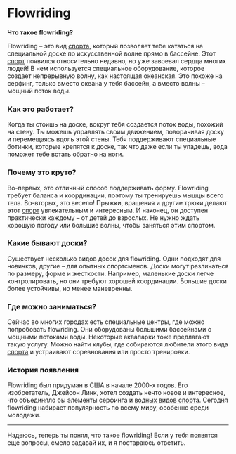 # Flowriding

**Что такое flowriding?**

Flowriding – это вид [спорта](./sport.md), который позволяет тебе кататься на специальной доске по искусственной волне прямо в бассейне. Этот [спорт](./sport.md) появился относительно недавно, но уже завоевал сердца многих людей! В нем используется специальное оборудование, которое создает непрерывную волну, как настоящая океанская. Это похоже на серфинг, только вместо океана у тебя бассейн, а вместо волны – мощный поток воды.

### Как это работает?

Когда ты стоишь на доске, вокруг тебя создается поток воды, похожий на стену. Ты можешь управлять своим движением, поворачивая доску и перемещаясь вдоль этой стены. Тебя поддерживают специальные ботинки, которые крепятся к доске, так что даже если ты упадешь, вода поможет тебе встать обратно на ноги.

### Почему это круто?

Во-первых, это отличный способ поддерживать форму. Flowriding требует баланса и координации, поэтому ты тренируешь мышцы всего тела. Во-вторых, это весело! Прыжки, вращения и другие трюки делают этот [спорт](./sport.md) увлекательным и интересным. И наконец, он доступен практически каждому – от детей до взрослых. Не нужно ждать хорошую погоду или большие волны, чтобы заняться этим спортом.

### Какие бывают доски?

Существует несколько видов досок для flowriding. Одни подходят для новичков, другие – для опытных спортсменов. Доски могут различаться по размеру, форме и жесткости. Например, маленькие доски легче контролировать, но они требуют хорошей координации. Большие доски более устойчивы, но менее маневренны.

### Где можно заниматься?

Сейчас во многих городах есть специальные центры, где можно попробовать flowriding. Они оборудованы большими бассейнами с мощными потоками воды. Некоторые аквапарки тоже предлагают такую услугу. Можно найти клубы, где собираются любители этого вида [спорта](./sport.md) и устраивают соревнования или просто тренировки.

### История появления

Flowriding был придуман в США в начале 2000-х годов. Его изобретатель, Джейсон Линк, хотел создать нечто новое и интересное, что объединяло бы элементы серфинга и [водных видов спорта](./water_sport.md). Сегодня flowriding набирает популярность по всему миру, особенно среди молодежи.

---

Надеюсь, теперь ты понял, что такое flowriding! Если у тебя появятся еще вопросы, смело задавай их, и я постараюсь ответить.